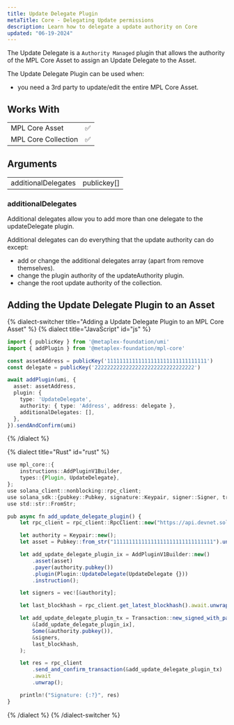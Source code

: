 ```yaml
---
title: Update Delegate Plugin
metaTitle: Core - Delegating Update permissions
description: Learn how to delegate a update authority on Core
updated: "06-19-2024"
---
```


The Update Delegate is a `Authority Managed` plugin that allows the authority of the MPL Core Asset to assign an Update Delegate to the Asset.

The Update Delegate Plugin can be used when:

- you need a 3rd party to update/edit the entire MPL Core Asset.

## Works With

|                     |     |
| ------------------- | --- |
| MPL Core Asset      | ✅  |
| MPL Core Collection | ✅  |

## Arguments

|                     |             |
| ------------------- | ----------- |
| additionalDelegates | publickey[] |

### additionalDelegates

Additional delegates allow you to add more than one delegate to the updateDelegate plugin.

Additional delegates can do everything that the update authority can do except:
- add or change the additional delegates array (apart from remove themselves).
- change the plugin authority of the updateAuthority plugin.
- change the root update authority of the collection.

## Adding the Update Delegate Plugin to an Asset

{% dialect-switcher title="Adding a Update Delegate Plugin to an MPL Core Asset" %}
{% dialect title="JavaScript" id="js" %}

```ts
import { publicKey } from '@metaplex-foundation/umi'
import { addPlugin } from '@metaplex-foundation/mpl-core'

const assetAddress = publicKey('11111111111111111111111111111111')
const delegate = publicKey('22222222222222222222222222222222')

await addPlugin(umi, {
  asset: assetAddress,
  plugin: {
    type: 'UpdateDelegate',
    authority: { type: 'Address', address: delegate },
    additionalDelegates: [],
  },
}).sendAndConfirm(umi)
```

{% /dialect %}

{% dialect title="Rust" id="rust" %}

```ts
use mpl_core::{
    instructions::AddPluginV1Builder,
    types::{Plugin, UpdateDelegate},
};
use solana_client::nonblocking::rpc_client;
use solana_sdk::{pubkey::Pubkey, signature::Keypair, signer::Signer, transaction::Transaction};
use std::str::FromStr;

pub async fn add_update_delegate_plugin() {
    let rpc_client = rpc_client::RpcClient::new("https://api.devnet.solana.com".to_string());

    let authority = Keypair::new();
    let asset = Pubkey::from_str("11111111111111111111111111111111").unwrap();

    let add_update_delegate_plugin_ix = AddPluginV1Builder::new()
        .asset(asset)
        .payer(authority.pubkey())
        .plugin(Plugin::UpdateDelegate(UpdateDelegate {}))
        .instruction();

    let signers = vec![&authority];

    let last_blockhash = rpc_client.get_latest_blockhash().await.unwrap();

    let add_update_delegate_plugin_tx = Transaction::new_signed_with_payer(
        &[add_update_delegate_plugin_ix],
        Some(&authority.pubkey()),
        &signers,
        last_blockhash,
    );

    let res = rpc_client
        .send_and_confirm_transaction(&add_update_delegate_plugin_tx)
        .await
        .unwrap();

    println!("Signature: {:?}", res)
}

```

{% /dialect %}
{% /dialect-switcher %}
